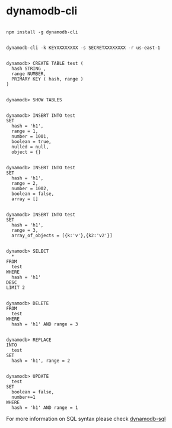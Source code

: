 # dynamodb-cli

```

npm install -g dynamodb-cli

```


```

dynamodb-cli -k KEYXXXXXXXX -s SECRETXXXXXXXX -r us-east-1

```

```

dynamodb> CREATE TABLE test ( 
  hash STRING , 
  range NUMBER, 
  PRIMARY KEY ( hash, range ) 
)

```

```

dynamodb> SHOW TABLES

```

```

dynamodb> INSERT INTO test 
SET 
  hash = 'h1', 
  range = 1, 
  number = 1001, 
  boolean = true, 
  nulled = null, 
  object = {}

```

```

dynamodb> INSERT INTO test 
SET 
  hash = 'h1', 
  range = 2, 
  number = 1002, 
  boolean = false, 
  array = []

```

```

dynamodb> INSERT INTO test 
SET 
  hash = 'h1', 
  range = 3, 
  array_of_objects = [{k:'v'},{k2:'v2'}]

```

```

dynamodb> SELECT 
  * 
FROM 
  test 
WHERE 
  hash = 'h1' 
DESC 
LIMIT 2

```

```

dynamodb> DELETE 
FROM 
  test 
WHERE 
  hash = 'h1' AND range = 3

```

```

dynamodb> REPLACE 
INTO 
  test 
SET 
  hash = 'h1', range = 2

```

```

dynamodb> UPDATE 
  test 
SET 
  boolean = false, 
  number+=1 
WHERE 
  hash = 'h1' AND range = 1

```

For more information on SQL syntax please check [dynamodb-sql](https://www.npmjs.com/package/dynamodb-sql)
